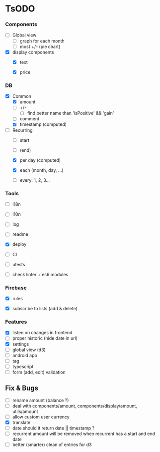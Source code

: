 TsODO
====


### Components

- [ ] Global view
  - [ ] graph for each month
  - [ ] most +/- (pie chart)
- [x] display components
  - [x] text
  - [x] price


### DB

- [x] Common
  - [x] amount
  - [ ] +/-
    - [ ] find better name than 'isPositive' && 'gain'
  - [ ] comment
  - [x] timestamp (computed)
- [ ] Recurring
  - [ ] start
  - [ ] (end)
  - [x] per day (computed)
  - [x] each (month, day, ...)
  - [ ] every: 1, 2, 3...


### Tools

- [ ] i18n
- [ ] l10n
- [ ] log
- [ ] readme
- [x] deploy
- [ ] CI
- [ ] utests
- [ ] check linter + es6 modules


### Firebase

- [x] rules
- [x] subscribe to lists (add & delete)


### Features

- [x] listen on changes in frontend
- [ ] proper historic (hide date in url)
- [x] settings
- [ ] global view (d3)
- [ ] android app
- [ ] tag
- [ ] typescript
- [ ] form (add, edit) validation

## Fix & Bugs

- [ ] rename amount (balance ?)
- [ ] deal with components/amount, components/display/amount, utils/amount
- [ ] allow custom user currency
- [x] translate
- [ ] date should it return date || timestamp ?
- [ ] recurrent amount will be removed when recurrent has a start and end date
- [ ] better (smarter) clean of entries for d3
